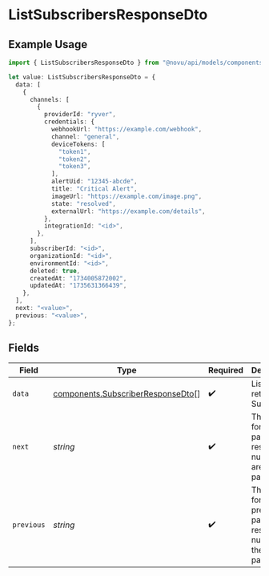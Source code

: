 # ListSubscribersResponseDto

## Example Usage

```typescript
import { ListSubscribersResponseDto } from "@novu/api/models/components";

let value: ListSubscribersResponseDto = {
  data: [
    {
      channels: [
        {
          providerId: "ryver",
          credentials: {
            webhookUrl: "https://example.com/webhook",
            channel: "general",
            deviceTokens: [
              "token1",
              "token2",
              "token3",
            ],
            alertUid: "12345-abcde",
            title: "Critical Alert",
            imageUrl: "https://example.com/image.png",
            state: "resolved",
            externalUrl: "https://example.com/details",
          },
          integrationId: "<id>",
        },
      ],
      subscriberId: "<id>",
      organizationId: "<id>",
      environmentId: "<id>",
      deleted: true,
      createdAt: "1734005872002",
      updatedAt: "1735631366439",
    },
  ],
  next: "<value>",
  previous: "<value>",
};
```

## Fields

| Field                                                                                  | Type                                                                                   | Required                                                                               | Description                                                                            |
| -------------------------------------------------------------------------------------- | -------------------------------------------------------------------------------------- | -------------------------------------------------------------------------------------- | -------------------------------------------------------------------------------------- |
| `data`                                                                                 | [components.SubscriberResponseDto](../../models/components/subscriberresponsedto.md)[] | :heavy_check_mark:                                                                     | List of returned Subscribers                                                           |
| `next`                                                                                 | *string*                                                                               | :heavy_check_mark:                                                                     | The cursor for the next page of results, or null if there are no more pages.           |
| `previous`                                                                             | *string*                                                                               | :heavy_check_mark:                                                                     | The cursor for the previous page of results, or null if this is the first page.        |
